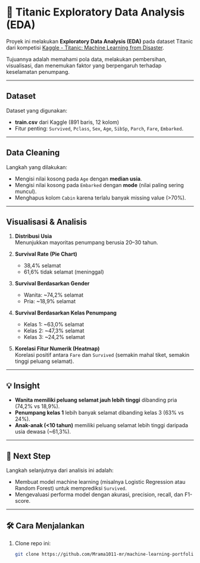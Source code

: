 # 🚢 Titanic Exploratory Data Analysis (EDA)

Proyek ini melakukan **Exploratory Data Analysis (EDA)** pada dataset Titanic dari kompetisi [Kaggle - Titanic: Machine Learning from Disaster](https://www.kaggle.com/c/titanic).  

Tujuannya adalah memahami pola data, melakukan pembersihan, visualisasi, dan menemukan faktor yang berpengaruh terhadap keselamatan penumpang.

---

## Dataset
Dataset yang digunakan:
- **train.csv** dari Kaggle (891 baris, 12 kolom)
- Fitur penting: `Survived`, `Pclass`, `Sex`, `Age`, `SibSp`, `Parch`, `Fare`, `Embarked`.

---

## Data Cleaning
Langkah yang dilakukan:
- Mengisi nilai kosong pada `Age` dengan **median usia**.
- Mengisi nilai kosong pada `Embarked` dengan **mode** (nilai paling sering muncul).
- Menghapus kolom `Cabin` karena terlalu banyak missing value (>70%).

---

## Visualisasi & Analisis
1. **Distribusi Usia**  
   Menunjukkan mayoritas penumpang berusia 20–30 tahun.

2. **Survival Rate (Pie Chart)**  
   - 38,4% selamat  
   - 61,6% tidak selamat (meninggal)  

3. **Survival Berdasarkan Gender**  
   - Wanita: ~74,2% selamat  
   - Pria: ~18,9% selamat  

4. **Survival Berdasarkan Kelas Penumpang**  
   - Kelas 1: ~63,0% selamat  
   - Kelas 2: ~47,3% selamat  
   - Kelas 3: ~24,2% selamat  

5. **Korelasi Fitur Numerik (Heatmap)**  
   Korelasi positif antara `Fare` dan `Survived` (semakin mahal tiket, semakin tinggi peluang selamat).

---

## 💡 Insight
- **Wanita memiliki peluang selamat jauh lebih tinggi** dibanding pria (74,2% vs 18,9%).
- **Penumpang kelas 1** lebih banyak selamat dibanding kelas 3 (63% vs 24%).
- **Anak-anak (<10 tahun)** memiliki peluang selamat lebih tinggi daripada usia dewasa (~61,3%).

---

## 🚀 Next Step
Langkah selanjutnya dari analisis ini adalah:
- Membuat model machine learning (misalnya Logistic Regression atau Random Forest) untuk memprediksi `Survived`.
- Mengevaluasi performa model dengan akurasi, precision, recall, dan F1-score.

---

## 🛠 Cara Menjalankan
1. Clone repo ini:
   ```bash
   git clone https://github.com/Mrama1011-mr/machine-learning-portfolio.git
